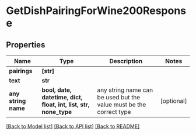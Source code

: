 # GetDishPairingForWine200Response



## Properties
Name | Type | Description | Notes
------------ | ------------- | ------------- | -------------
**pairings** | **[str]** |  | 
**text** | **str** |  | 
**any string name** | **bool, date, datetime, dict, float, int, list, str, none_type** | any string name can be used but the value must be the correct type | [optional]

[[Back to Model list]](../README.md#documentation-for-models) [[Back to API list]](../README.md#documentation-for-api-endpoints) [[Back to README]](../README.md)


